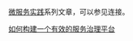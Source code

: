 [微服务实践](https://www.jianshu.com/c/90fcbc52ce97)系列文章，可以参见连接。

[如何构建一个有效的服务治理平台](https://www.jianshu.com/p/788d0a97b1f5)
